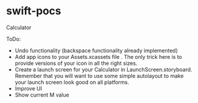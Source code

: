 # swift-pocs

Calculator

ToDo:

- Undo functionality (backspace functionality already implemented)
- Add app icons to your Assets.xcassets file . The only trick here is to provide versions of your icon in all the right sizes.
- Create a launch screen for your Calculator in LaunchScreen.storyboard. Remember that you will want to use some simple autolayout to make your launch screen look good on all platforms.
- Improve UI
- Show current M value
